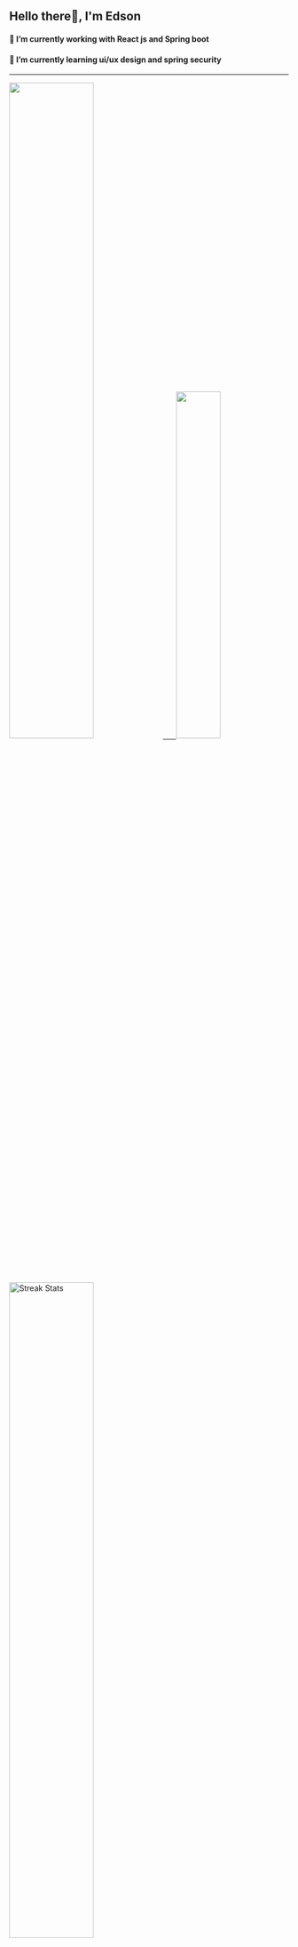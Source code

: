 
## Hello there👋, I'm Edson 

#### 🔭 I’m currently working with React js and Spring boot 
#### 🌱 I’m currently learning ui/ux design and spring security
---
    
  

 <p align="left">
  <a href="https://github.com/EdsonNhancale">
  <img width=55% src="https://github-readme-stats.vercel.app/api?username=EdsonNhancale&show_icons=true&theme=dracula&include_all_commits=true&count_private=true"/>&nbsp;&nbsp;&nbsp;&nbsp;&nbsp;
  <img  width=40% src="https://github-readme-stats.vercel.app/api/top-langs/?username=EdsonNhancale&layout=compact&langs_count=7&theme=dracula"/>
</p>

  <p align="left">
    <a href="https://github.com/EdsonNhancale"><img width=55% alt="Streak Stats" src="https://github-readme-streak-stats.herokuapp.com/?user=EdsonNhancale&theme=dracula"/></a>
   </p>

 
 <!--START_SECTION:waka-->

```text
From: 16 November 2022 - To: 06 May 2023

Total Time: 337 hrs 9 mins

JavaScript       283 hrs 30 mins █████████████████████░░░░   84.09 %
Dart             14 hrs 6 mins   █░░░░░░░░░░░░░░░░░░░░░░░░   04.19 %
Java             6 hrs 49 mins   ▓░░░░░░░░░░░░░░░░░░░░░░░░   02.02 %
Other            6 hrs 43 mins   ▒░░░░░░░░░░░░░░░░░░░░░░░░   01.99 %
JSON             5 hrs 58 mins   ▒░░░░░░░░░░░░░░░░░░░░░░░░   01.77 %
```

<!--END_SECTION:waka-->

<div> 
  <a href="www.linkedin.com/in/edson-nhancale-7849781a6" target="_blank"><img src="https://img.shields.io/badge/-LinkedIn-%230077B5?style=for-the-badge&logo=linkedin&logoColor=white" target="_blank"></a> 

</div>

